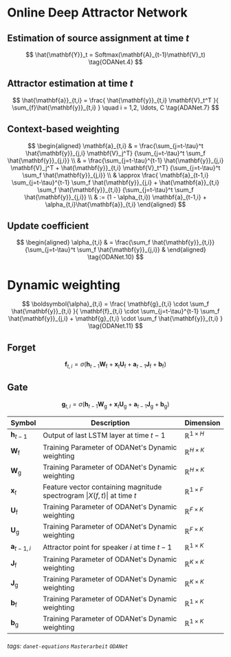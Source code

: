 # Online Deep Attractor Network

## Estimation of source assignment at time $t$

$$
\hat{\mathbf{Y}}_t = Softmax(\mathbf{A}_{t-1}\mathbf{V}_t)
\tag{ODANet.4}
$$

## Attractor estimation at time $t$
$$
\hat{\mathbf{a}}_{t,i} = \frac{
\hat{\mathbf{y}}_{t,i} \mathbf{V}_t^T
}{
\sum_{f}\hat{\mathbf{y}}_{t,i}
}
\quad i = 1,2, \ldots, C
\tag{ADANet.7}
$$

## Context-based weighting

$$
\begin{aligned}
            \mathbf{a}_{t,i} & =
            \frac{\sum_{j=t-\tau}^t \hat{\mathbf{y}}_{j,i} \mathbf{V}_j^T}
            {\sum_{j=t-\tau}^t \sum_f \hat{\mathbf{y}}_{j,i}}
            \\
            & =
            \frac{\sum_{j=t-\tau}^{t-1} \hat{\mathbf{y}}_{j,i} \mathbf{V}_j^T
            + \hat{\mathbf{y}}_{t,i} \mathbf{V}_t^T}
            {\sum_{j=t-\tau}^t \sum_f \hat{\mathbf{y}}_{j,i}}
            \\
            & \approx
            \frac{
            \mathbf{a}_{t-1,i} \sum_{j=t-\tau}^{t-1} \sum_f \hat{\mathbf{y}}_{j,i}
            + \hat{\mathbf{a}}_{t,i} \sum_f \hat{\mathbf{y}}_{t,i}}
            {\sum_{j=t-\tau}^t \sum_f \hat{\mathbf{y}}_{j,i}}
            \\
            & :=
            (1 - \alpha_{t,i}) \mathbf{a}_{t-1,i} + \alpha_{t,i}\hat{\mathbf{a}}_{t,i}
\end{aligned}
$$

## Update coefficient

$$
\begin{aligned}
    \alpha_{t,i} & =
    \frac{\sum_f \hat{\mathbf{y}}_{t,i}}
    {\sum_{j=t-\tau}^t \sum_f \hat{\mathbf{y}}_{j,i}} &
\end{aligned}
\tag{ODANet.10}
$$

# Dynamic weighting
$$
\boldsymbol{\alpha}_{t,i} =
\frac{
    \mathbf{g}_{t,i} \cdot \sum_f \hat{\mathbf{y}}_{t,i}
}{
    \mathbf{f}_{t,i}
    \cdot
    \sum_{j=t-\tau}^{t-1} \sum_f \hat{\mathbf{y}}_{j,i}
    +
    \mathbf{g}_{t,i}
    \cdot
    \sum_f \hat{\mathbf{y}}_{t,i}
}
\tag{ODANet.11}
$$
## Forget
$$
    \mathbf{f}_{t,i} =
    \sigma(
    \mathbf{h}_{t-1}
    \mathbf{W}_\mathrm{f}
    +
    \mathbf{x}_t
    \mathbf{U}_\mathrm{f}
    +
    \mathbf{a}_{t-1}
    \mathbf{J}_\mathrm{f}
    +
    \mathbf{b}_\mathrm{f}
    )
$$
## Gate
$$
    \mathbf{g}_{t,i} =
    \sigma (
        \mathbf{h}_{t-1}
        \mathbf{W}_\mathrm{g}
        +
        \mathbf{x}_t
        \mathbf{U}_\mathrm{g}
        +
        \mathbf{a}_{t-1}
        \mathbf{J}_\mathrm{g}
        +
        \mathbf{b}_\mathrm{g}
    )
$$

| Symbol                  | Description                                      | Dimension                 |
| ----------------------- | ------------------------------------------------ | ------------------------- |
| $\mathbf{h}_{t-1}$      | Output of last LSTM layer at time $t-1$          | $\mathbb{R}^{1 \times H}$ |
| $\mathbf{W}_\mathrm{f}$ | Training Parameter of ODANet's Dynamic weighting | $\mathbb{R}^{H \times K}$ |
| $\mathbf{W}_\mathrm{g}$ | Training Parameter of ODANet's Dynamic weighting | $\mathbb{R}^{H \times K}$ |
| $\mathbf{x}_t$          | Feature vector containing magnitude spectrogram $\vert X(f,t) \vert$ at time $t$  |  $\mathbb{R}^{1 \times F}$ |
| $\mathbf{U}_\mathrm{f}$ | Training Parameter of ODANet's Dynamic weighting | $\mathbb{R}^{F \times K}$ |
| $\mathbf{U}_\mathrm{g}$ | Training Parameter of ODANet's Dynamic weighting | $\mathbb{R}^{F \times K}$ |
| $\mathbf{a}_{t-1,i}$    | Attractor point for speaker $i$ at time $t-1$    | $\mathbb{R}^{1 \times K}$ |
| $\mathbf{J}_\mathrm{f}$ | Training Parameter of ODANet's Dynamic weighting | $\mathbb{R}^{K \times K}$ |
| $\mathbf{J}_\mathrm{g}$ | Training Parameter of ODANet's Dynamic weighting | $\mathbb{R}^{K \times K}$ |
| $\mathbf{b}_\mathrm{f}$ | Training Parameter of ODANet's Dynamic weighting | $\mathbb{R}^{1 \times K}$ |
| $\mathbf{b}_\mathrm{g}$ | Training Parameter of ODANet's Dynamic weighting | $\mathbb{R}^{1 \times K}$ |

###### tags: `danet-equations` `Masterarbeit` `ODANet`

